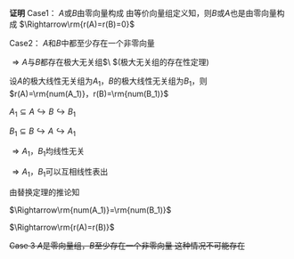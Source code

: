 **证明**
Case1： $A$或$B$由零向量构成
由等价向量组定义知，则$B$或$A$也是由零向量构成
$\Rightarrow\rm{r(A)=r(B)=0}$

Case2： $A$和$B$中都至少存在一个非零向量

$\Rightarrow A$与$B$都存在极大无关组$\ $(极大无关组的存在性定理)

设$A$的极大线性无关组为$A_1$，$B$的极大线性无关组为$B_1$，则$r(A)=\rm{num(A_1)}，r(B)=\rm{num(B_1)}$

$A_1\subseteq A\hookrightarrow B
\hookrightarrow B_1$

$B_1\subseteq B\hookrightarrow A
\hookrightarrow A_1$

$\Rightarrow A_1，B_1$均线性无关

$\Rightarrow A_1，B_1$可以互相线性表出

由替换定理的推论知

$\Rightarrow\rm{num(A_1)}=\rm{num(B_1)}$

$\Rightarrow\rm{r(A)=r(B)}$

~~Case 3 $A$是零向量组，$B$至少存在一个非零向量
这种情况不可能存在~~